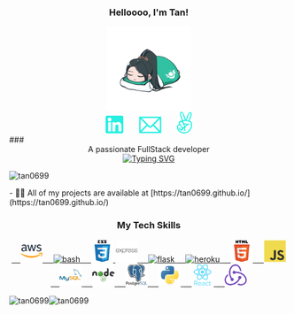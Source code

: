  ### <div align="center" >Helloooo, I'm Tan!</div>
<div align="center">
  <img src="mesleep.gif" width=30%></img></div>
   <div/>
 <div align="center">
 <a href="https://www.linkedin.com/in/tan-nguyen-8b0a8a257"><img width="32px" alt="Linkedln" title="Linkedln" src="linklogo1.png"/></a>
  &#8287;&#8287;&#8287;&#8287;&#8287;
 <a href="mailto:taan3311@gmail.com"><img width="41px" alt="Gmail" title="Gmail" src="mail7.png"/></a>
  &#8287;&#8287;&#8287;&#8287;&#8287;
 <a href="https://wellfound.com/u/tan-nguyen-47"><img width="27px" alt="AngelList" title="AngelList" src="angelimg.png"/></a>
</div>
   <div/>
 ### <div align="center">A passionate FullStack developer</div>
   
  <div align="center">
  <a href="https://git.io/typing-svg">
    <img src="https://readme-typing-svg.demolab.com?font=Fira+Code&size=17&pause=1000&color=22C4D7&width=435&lines=Who+also+likes+to+sleep+and+play+Valorant" alt="Typing SVG" /></a></div>
<div/>
<div/>


<div/>


<div/>
<p align="left"> <img src="https://komarev.com/ghpvc/?username=tan0699&label=Profile%20views&color=0e75b6&style=flat" alt="tan0699" /> </p>
<div/>
- 👨‍💻 All of my projects are available at [https://tan0699.github.io/](https://tan0699.github.io/)

<p align="left">
</p>
<div/>
<h3 align="center">My Tech Skills</h3>
<p align="center"> <a href="https://aws.amazon.com" target="_blank" rel="noreferrer"> 
 &#8287;&#8287;&#8287;
 <img src="https://raw.githubusercontent.com/devicons/devicon/master/icons/amazonwebservices/amazonwebservices-original-wordmark.svg" alt="aws" width="40" height="40"/> </a> <a href="https://www.gnu.org/software/bash/" target="_blank" rel="noreferrer"> 
 &#8287;&#8287;&#8287;
 <img src="https://www.vectorlogo.zone/logos/gnu_bash/gnu_bash-icon.svg" alt="bash" width="40" height="40"/> </a> <a href="https://www.w3schools.com/css/" target="_blank" rel="noreferrer"> 
 &#8287;&#8287;&#8287;
 <img src="https://raw.githubusercontent.com/devicons/devicon/master/icons/css3/css3-original-wordmark.svg" alt="css3" width="40" height="40"/> </a> <a href="https://expressjs.com" target="_blank" rel="noreferrer"> <img src="https://raw.githubusercontent.com/devicons/devicon/master/icons/express/express-original-wordmark.svg" alt="express" width="40" height="40"/> </a> <a href="https://flask.palletsprojects.com/" target="_blank" rel="noreferrer"> 
 &#8287;&#8287;&#8287;
 <img src="https://www.vectorlogo.zone/logos/pocoo_flask/pocoo_flask-icon.svg" alt="flask" width="40" height="40"/> </a> <a href="https://heroku.com" target="_blank" rel="noreferrer"> 
 &#8287;&#8287;&#8287;
 <img src="https://www.vectorlogo.zone/logos/heroku/heroku-icon.svg" alt="heroku" width="40" height="40"/> </a> <a href="https://www.w3.org/html/" target="_blank" rel="noreferrer"> 
 &#8287;&#8287;&#8287;
 <img src="https://raw.githubusercontent.com/devicons/devicon/master/icons/html5/html5-original-wordmark.svg" alt="html5" width="40" height="40"/> </a> <a href="https://developer.mozilla.org/en-US/docs/Web/JavaScript" target="_blank" rel="noreferrer"> 
 &#8287;&#8287;&#8287;
 <img src="https://raw.githubusercontent.com/devicons/devicon/master/icons/javascript/javascript-original.svg" alt="javascript" width="40" height="40"/> </a> <a href="https://www.mysql.com/" target="_blank" rel="noreferrer">
 &#8287;&#8287;&#8287;
 <img src="https://raw.githubusercontent.com/devicons/devicon/master/icons/mysql/mysql-original-wordmark.svg" alt="mysql" width="40" height="40"/> </a> <a href="https://nodejs.org" target="_blank" rel="noreferrer"> 
 &#8287;&#8287;&#8287;
 <img src="https://raw.githubusercontent.com/devicons/devicon/master/icons/nodejs/nodejs-original-wordmark.svg" alt="nodejs" width="40" height="40"/> </a> <a href="https://www.postgresql.org" target="_blank" rel="noreferrer">
 &#8287;&#8287;&#8287;
 <img src="https://raw.githubusercontent.com/devicons/devicon/master/icons/postgresql/postgresql-original-wordmark.svg" alt="postgresql" width="40" height="40"/> </a> <a href="https://www.python.org" target="_blank" rel="noreferrer"> 
 &#8287;&#8287;&#8287;
 <img src="https://raw.githubusercontent.com/devicons/devicon/master/icons/python/python-original.svg" alt="python" width="40" height="40"/> </a> <a href="https://reactjs.org/" target="_blank" rel="noreferrer">
 &#8287;&#8287;&#8287;
 <img src="https://raw.githubusercontent.com/devicons/devicon/master/icons/react/react-original-wordmark.svg" alt="react" width="40" height="40"/> </a> <a href="https://redux.js.org" target="_blank" rel="noreferrer">
 &#8287;&#8287;&#8287;
 <img src="https://raw.githubusercontent.com/devicons/devicon/master/icons/redux/redux-original.svg" alt="redux" width="40" height="40"/> </a> </p>

<img width="50%" height="200px" align="center" src="https://github-readme-stats.vercel.app/api?username=tan0699&&bg_color=30,00ffeb,529aad&title_color=fff&text_color=fff,show_icons=true&locale=en" alt="tan0699" /><img width="50%" height="220px" align="center" src="https://github-readme-streak-stats.herokuapp.com/?user=tan0699&" alt="tan0699" />
